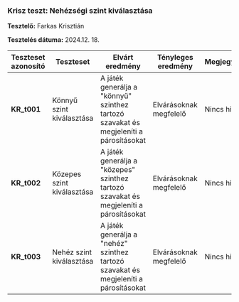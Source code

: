 ### Krisz teszt: Nehézségi szint kiválasztása
**Tesztelő:** Farkas Krisztián

**Tesztelés dátuma:** 2024.12. 18.

| Teszteset azonosító | Teszteset | Elvárt eredmény | Tényleges eredmény | Megjegyzés |
| ------------------- | --------- | --------------- | ------------------ | ---------- |
| __KR_t001__ | Könnyű szint kiválasztása | A játék generálja a "könnyű" szinthez tartozó szavakat és megjeleníti a párosításokat | Elvárásoknak megfelelő | Nincs hiba |
| __KR_t002__ | Közepes szint kiválasztása | A játék generálja a "közepes" szinthez tartozó szavakat és megjeleníti a párosításokat | Elvárásoknak megfelelő | Nincs hiba |
| __KR_t003__ | Nehéz szint kiválasztása | A játék generálja a "nehéz" szinthez tartozó szavakat és megjeleníti a párosításokat | Elvárásoknak megfelelő | Nincs hiba |